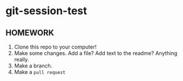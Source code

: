 # git-session-test

## HOMEWORK
1. Clone this repo to your computer!
2. Make some changes. Add a file? Add text to the readme? Anything really.
3. Make a branch.
4. Make a `pull request`
